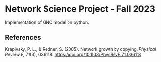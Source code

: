 # Network Science Project - Fall 2023
Implementation of GNC model on python.

## References
Krapivsky, P. L., & Redner, S. (2005). Network growth by copying. *Physical Review E*, *71*(3), 036118. https://doi.org/10.1103/PhysRevE.71.036118
